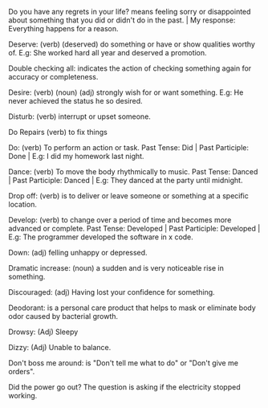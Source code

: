 Do you have any regrets in your life? means feeling sorry or disappointed about something that you did or didn't do in the past. | My response: Everything happens for a reason. 

Deserve: (verb) (deserved) do something or have or show qualities worthy of. E.g: She worked hard all year and deserved a promotion. 

Double checking all: indicates the action of checking something again for accuracy or completeness.

Desire: (verb) (noun) (adj) strongly wish for or want something. E.g: He never achieved the status he so desired.

Disturb: (verb) interrupt or upset someone.

Do Repairs (verb) to fix things

Do: (verb) To perform an action or task. Past Tense: Did | Past Participle: Done | E.g: I did my homework last night.

Dance: (verb) To move the body rhythmically to music. Past Tense: Danced | Past Participle: Danced | E.g: They danced at the party until midnight.

Drop off: (verb) is to deliver or leave someone or something at a specific location.

Develop: (verb) to change over a period of time and becomes more advanced or complete. Past Tense: Developed | Past Participle: Developed | E.g: The programmer developed the software in x code. 

Down: (adj) felling unhappy or depressed.

Dramatic increase: (noun) a sudden and is very noticeable rise in something. 

Discouraged: (adj) Having lost your confidence for something. 

Deodorant: is a personal care product that helps to mask or eliminate body odor caused by bacterial growth.

Drowsy: (Adj) Sleepy

Dizzy: (Adj) Unable to balance.

Don't boss me around: is "Don't tell me what to do" or "Don't give me orders".

Did the power go out? The question is asking if the electricity stopped working.